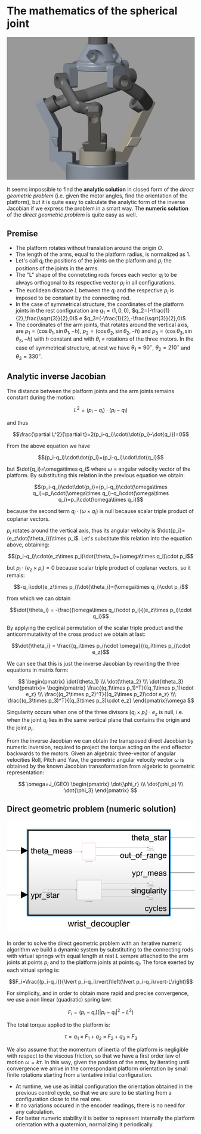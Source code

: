﻿

# The mathematics of the spherical joint

![joint](assets/Joint.PNG)

It seems impossible to find the **analytic solution** in closed form of the *direct geometric problem* (i.e. given the motor angles, find the orientation of the platform), but it is quite easy to calculate the analytic form of the inverse Jacobian if we express the problem in a smart way. The **numeric solution** of the *direct geometric problem* is quite easy as well.

## Premise

-   The platform rotates without translation around the origin $O$.
-   The length of the arms, equal to the platform radius, is normalized as 1.
-   Let's call $q_i$ the positions of the joints on the platform and $p_i$ the positions of the joints in the arms.
-   The "L" shape of the connetcting rods forces each vector $q_i$ to be always orthogonal to its respective vector $p_i$ in all configurations.
-   The euclidean distance $L$ between the $q_i$ and the respective $p_i$ is imposed to be constant by the connecting rod.
-   In the case of symmetrical structure, the coordinates of the platform joints in the rest configuration are $q_1=(1,0,0)$, $q_2=(-\frac{1}{2},\frac{\sqrt{3}}{2},0)$ e $q_3=(-\frac{1}{2},-\frac{\sqrt{3}}{2},0)$
-   The coordinates of the arm joints, that rotates around the vertical axis, are $p_1=(\cos{\theta_1},\sin{\theta_1},-h)$, $p_2=(\cos{\theta_2},\sin{\theta_2},-h)$ and $p_3=(\cos{\theta_3},\sin{\theta_3},-h)$ with $h$ constant and with $\theta_i$ = rotations of the three motors. In the case of symmetrical structure, at rest we have $\theta_1=90^\circ$, $\theta_2=210^\circ$ and $\theta_3=330^\circ$.

## Analytic inverse Jacobian

The distance between the platform joints and the arm joints remains constant during the motion:

$$L^2=(p_i-q_i)\cdot(p_i-q_i)$$

and thus

$$\frac{\partial L^2}{\partial t}=2(p_i-q_i)\cdot(\dot{p_i}-\dot{q_i})=0$$

From the above equation we have

$$(p_i-q_i)\cdot\dot{p_i}=(p_i-q_i)\cdot\dot{q_i}$$

but $\dot{q_i}=\omega\times q_i$ where $\omega$ = angular velocity vector of the platform. By substituting this relation in the previous equation we obtain:

$$(p_i-q_i)\cdot\dot{p_i}=(p_i-q_i)\cdot(\omega\times q_i)=p_i\cdot(\omega\times q_i)-q_i\cdot(\omega\times q_i)=p_i\cdot(\omega\times q_i)$$

because the second term $q_i\cdot(\omega\times q_i)$ is null because scalar triple product of coplanar vectors.

$p_i$ rotates around the vertical axis, thus its angular velocity is $\dot{p_i}=(e_z\dot{\theta_i})\times p_i$. Let's substitute this relation into the equation above, obtaining:

$$(p_i-q_i)\cdot(e_z\times p_i)\dot{\theta_i}=(\omega\times q_i)\cdot p_i$$

but $p_i\cdot(e_z\times p_i)=0$ because scalar triple product of coplanar vectors, so it remais:

$$-q_i\cdot(e_z\times p_i)\dot{\theta_i}=(\omega\times q_i)\cdot p_i$$

from which we can obtain

$$\dot{\theta_i} = -\frac{(\omega\times q_i)\cdot p_i}{(e_z\times p_i)\cdot q_i}$$

By applying the cyclical permutation of the scalar triple product and the anticommutativity of the cross product we obtain at last:

$$\dot{\theta_i} = \frac{(q_i\times p_i)\cdot \omega}{(q_i\times p_i)\cdot e_z}$$

We can see that this is just the inverse Jacobian by rewriting the three equations in matrix form:

$$ \begin{pmatrix} \dot{\theta_1} \\\ \dot{\theta_2} \\\ \dot{\theta_3} \end{pmatrix}= \begin{pmatrix} \frac{(q_1\times p_1)^T}{(q_1\times p_1)\cdot e_z} \\\ \frac{(q_2\times p_2)^T}{(q_2\times p_2)\cdot e_z} \\\ \frac{(q_3\times p_3)^T}{(q_3\times p_3)\cdot e_z} \end{pmatrix}\omega $$

Singularity occurs when one of the three divisors $(q_i\times p_i)\cdot e_z$ is null, i.e. when the joint $q_i$ lies in the same vertical plane that contains the origin and the joint $p_i$.

From the inverse Jacobian we can obtain the transposed direct Jacobian by numeric inversion, required to project the torque acting on the end effector backwards to the motors. Given an algebraic three-vector of angular velocities Roll, Pitch and Yaw, the geometric angular velocity vector $\omega$ is obtained by the known Jacobian transoformation from algebric to geometric representation:

$$ \omega=J_{GEO} \begin{pmatrix} \dot{\phi_r} \\\ \dot{\phi_p} \\\ \dot{\phi_3} \end{pmatrix} $$

## Direct geometric problem (numeric solution)

![decoupler](assets/Decoupler.PNG)

In order to solve the direct geometric problem with an iterative numeric algorithm we build a dynamic system by substituting to the connecting rods with virtual springs with equal length at rest $L$ sempre attached to the arm joints at points $p_i$ and to the platform joints at points $q_i$. The force exerted by each virtual spring is:

$$F_i=\frac{(p_i-q_i)}{\lvert p_i-q_i\rvert}\left(\lvert p_i-q_i\rvert-L\right)$$

For simplicity, and in order to obtain more rapid and precise convergence, we use a non linear (quadratic) spring law:

$$F_i=(p_i-q_i)\left(\lvert p_i-q_i\rvert^2-L^2\right)$$

The total torque applied to the platform is:

$$\tau=q_1\times F_1 +q_2\times F_2 +q_3\times F_3$$

We also assume that the momentum of inertia of the platform is negligible with respect to the viscous friction, so that we have a first order law of motion $\omega=k\tau$. In this way, given the position of the arms, by iterating until convergence we arrive in the correspondant platform orientation by small finite rotations starting from a tentative initial configuration.

-   At runtime, we use as initial configuration the orientation obtained in the previous control cycle, so that we are sure to be starting from a configuration close to the real one.
-   If no variations occured in the encoder readings, there is no need for any calculation. 
-   For better numeric stability it is better to represent internally the platform orientation with a quaternion, normalizing it periodically.
